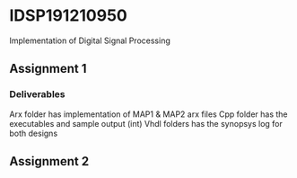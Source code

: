 # IDSP191210950
Implementation of Digital Signal Processing

## Assignment 1

### Deliverables
Arx folder has implementation of MAP1 & MAP2 arx files
Cpp folder has the executables and sample output (int)
Vhdl folders has the synopsys log for both designs

## Assignment 2
